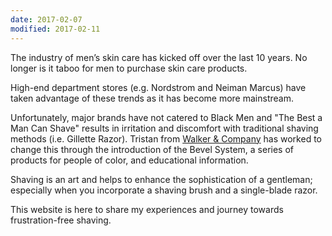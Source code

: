 ```yaml
---
date: 2017-02-07
modified: 2017-02-11
---
```


The industry of men’s skin care has kicked off over the last 10 years. No longer is it taboo for men to purchase skin care products.

High-end department stores (e.g. Nordstrom and Neiman Marcus) have taken advantage of these trends as it has become more mainstream.

Unfortunately, major brands have not catered to Black Men and "The Best a Man Can Shave" results in irritation and discomfort with traditional shaving methods (i.e. Gillette Razor). Tristan from [Walker & Company](http://walkerandcompany.com) has worked to change this through the introduction of the Bevel System, a series of products for people of color, and educational information.

Shaving is an art and helps to enhance the sophistication of a gentleman; especially when you incorporate a shaving brush and a single-blade razor.

This website is here to share my experiences and journey towards frustration-free shaving.
